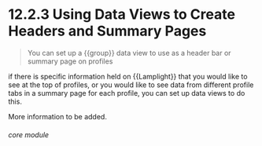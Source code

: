 #    12.2.3 Using Data Views to Create Headers and Summary Pages

> You can set up a {{group}} data view to use as a header bar or summary page on profiles 

if there is specific information held on {{Lamplight}} that you would like to see at the top of profiles, or you would like to see data from different profile tabs in a summary page for each profile, you can set up data views to do this. 

More information to be added. 



###### core module
